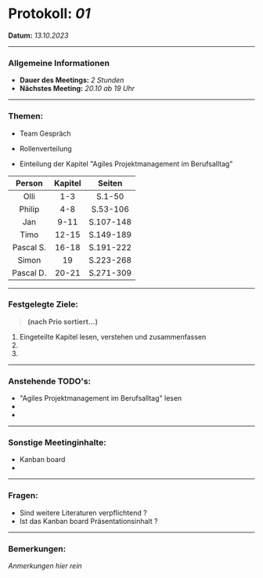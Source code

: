 # Protokoll: *01*
**Datum:** *13.10.2023*

---

### Allgemeine Informationen
- **Dauer des Meetings:** *2 Stunden*
- **Nächstes Meeting:** *20.10 ab 19 Uhr*

---

### Themen:

- Team Gespräch

- Rollenverteilung

- Einteilung der Kapitel "Agiles Projektmanagement im Berufsalltag"

| Person          |     Kapitel       |     Seiten       |
|:----------:|:-----------:|:-----------:|
| Olli      | 1-3  |    S.1-50      |
| Philip    | 4-8  |    S.53-106    |
| Jan       | 9-11 |    S.107-148   |
| Timo      | 12-15|    S.149-189   |
| Pascal S. | 16-18|    S.191-222   |
| Simon     | 19   |    S.223-268   |
| Pascal D. | 20-21|    S.271-309   |


---

### Festgelegte Ziele:
> **(nach Prio sortiert...)**

1. Eingeteilte Kapitel lesen, verstehen und zusammenfassen
2. 
3. 

---

### Anstehende TODO's:
- "Agiles Projektmanagement im Berufsalltag" lesen
-  
- 

---

### Sonstige Meetinginhalte:
-   Kanban board
-   

---

### Fragen:
-   Sind weitere Literaturen verpflichtend ?
-   Ist das Kanban board Präsentationsinhalt ?

---

### Bemerkungen:
*Anmerkungen hier rein*


